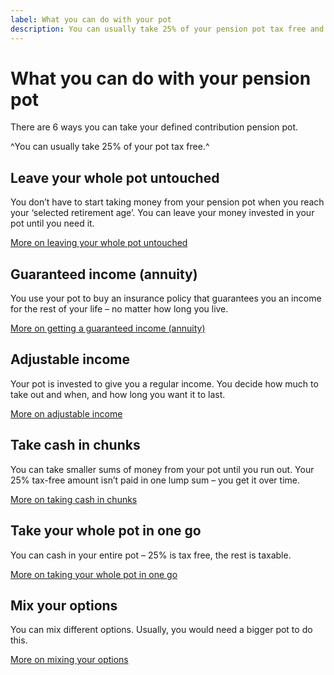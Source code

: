 ```yaml
---
label: What you can do with your pot
description: You can usually take 25% of your pension pot tax free and then choose from a range of options.
---
```

# What you can do with your pension pot

There are 6 ways you can take your defined contribution pension pot.

^You can usually take 25% of your pot tax free.^

<div class="options-overview">
  <div class="options-overview__item">
    <div class="circle circle--s circle--leave-pot-untouched"></div>
    <h2>Leave your whole pot untouched</h2>
    <p>You don’t have to start taking money from your pension pot when you reach your ‘selected retirement age’. You can leave your money invested in your pot until you need it.</p>
    <p><a class="t-option" href="/leave-pot-untouched">More on leaving your whole pot untouched</a></p>
  </div>
  <div class="options-overview__item">
    <div class="circle circle--s circle--guaranteed-income"></div>
    <h2>Guaranteed income (annuity)</h2>
    <p>You use your pot to buy an insurance policy that guarantees you an income for the rest of your life – no matter how long you live.</p>
    <p><a class="t-option" href="/guaranteed-income">More on getting a guaranteed income (annuity)</a></p>
  </div>
  <div class="options-overview__item">
    <div class="circle circle--s circle--adjustable-income"></div>
    <h2>Adjustable income</h2>
    <p>Your pot is invested to give you a regular income. You decide how much to take out and when, and how long you want it to last.</p>
    <p><a class="t-option" href="/adjustable-income">More on adjustable income</a></p>
  </div>
  <div class="options-overview__item">
    <div class="circle circle--s circle--take-cash-in-chunks"></div>
    <h2>Take cash in chunks</h2>
    <p>You can take smaller sums of money from your pot until you run out. Your 25% tax-free amount isn’t paid in one lump sum – you get it over time.</p>
    <p><a class="t-option" href="/take-cash-in-chunks">More on taking cash in chunks</a></p>
  </div>
  <div class="options-overview__item">
    <div class="circle circle--s circle--take-whole-pot"></div>
    <h2>Take your whole pot in one go</h2>
    <p>You can cash in your entire pot – 25% is tax free, the rest is taxable.</p>
    <p><a class="t-option" href="/take-whole-pot">More on taking your whole pot in one go</a></p>
  </div>
  <div class="options-overview__item">
    <div class="circle circle--s circle--mix-options"></div>
    <h2>Mix your options</h2>
    <p>You can mix different options. Usually, you would need a bigger pot to do this.</p>
    <p><a class="t-option" href="/mix-options">More on mixing your options</a></p>
  </div>
</div>
